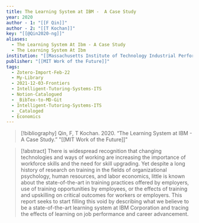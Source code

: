 ```yaml
---
title: The Learning System at IBM -  A Case Study
year: 2020
author - 1: "[[F Qin]]"
author - 2: "[[T Kochan]]"
key: "[[@Qin2020-ng]]"
aliases:
  - The Learning System At Ibm - A Case Study
  - The Learning System At Ibm
institution: "[[Massachusetts Institute of Technology Industrial Performance Center]]"
publisher: "[[MIT Work of the Future]]"
tags:
  - Zotero-Import-Feb-22
  - My-Library
  - 2021-12-03-Frontiers
  - Intelligent-Tutoring-Systems-ITS
  - Notion-Catalogued
  - _BibTex-to-MD-Git
  - Intelligent-Tutoring-Systems-ITS
  - _Cataloged
  - Economics
---
```


> [!bibliography]
> Qin, F, T Kochan. 2020. “The Learning System at IBM -  A Case Study.” "[[MIT Work of the Future]]"

> [!abstract]
> There is widespread recognition that changing technologies and ways of working are increasing the importance of workforce skills and the need for skill upgrading. Yet despite a long history of research on training in the fields of organizational psychology, human resources, and labor economics, little is known about the state-of-the-art in training practices offered by employers, use of training opportunities by employees, or the effects of training and upskilling on critical outcomes for workers or employers. This report seeks to start filling this void by describing what we believe to be a state-of-the-art learning system at IBM Corporation and tracing the effects of learning on job performance and career advancement.